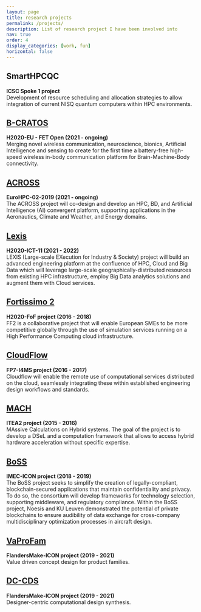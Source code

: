 ```yaml
---
layout: page
title: research projects
permalink: /projects/
description: List of research project I have been involved into
nav: true
order: 4
display_categories: [work, fun]
horizontal: false
---
```

## SmartHPCQC
**ICSC Spoke 1 project**  
Development of resource scheduling and allocation strategies to allow integration of current NISQ quantum computers within HPC environments.

## [B-CRATOS](https://www.b-cratos.eu)
**H2020-EU - FET Open (2021 - ongoing)**  
Merging novel wireless communication, neuroscience, bionics, Artificial Intelligence and sensing to create for the first time a battery-free high-speed wireless in-body communication platform for Brain-Machine-Body connectivity.

## [ACROSS](https://www.acrossproject.eu)
**EuroHPC-02-2019 (2021 - ongoing)**  
The ACROSS project will co-design and develop an HPC, BD, and Artificial Intelligence (AI) convergent platform, supporting applications in the Aeronautics, Climate and Weather, and Energy domains.

## [Lexis](https://cordis.europa.eu/project/id/825532)
**H2020-ICT-11 (2021 - 2022)**  
LEXIS (Large-scale EXecution for Industry & Society) project will build an advanced engineering platform at the confluence of HPC, Cloud and Big Data which will leverage large-scale geographically-distributed resources from existing HPC infrastructure, employ Big Data analytics solutions and augment them with Cloud services.

## [Fortissimo 2](https://www.fortissimo-project.eu/)
**H2020-FoF project (2016 - 2018)**  
FF2 is a collaborative project that will enable European SMEs to be more competitive globally through the use of simulation services running on a High Performance Computing cloud infrastructure.

## [CloudFlow](http://www.eu-cloudflow.eu/)
**FP7-I4MS project (2016 - 2017)**  
Cloudflow will enable the remote use of computational services distributed on the cloud, seamlessly integrating these within established engineering design workflows and standards.

## [MACH](https://itea3.org/project/mach.html)
**ITEA2 project (2015 - 2016)**  
MAssive Calculations on Hybrid systems. The goal of the project is to develop a DSeL and a computation framework that allows to access hybrid hardware acceleration without specific expertise.

## [BoSS](https://www.imec-int.com/en/what-we-offer/research-portfolio/boss)
**IMEC-ICON project (2018 - 2019)**  
The BoSS project seeks to simplify the creation of legally-compliant, blockchain-secured applications that maintain confidentiality and privacy. To do so, the consortium will develop frameworks for technology selection, supporting middleware, and regulatory compliance.
Within the BoSS project, Noesis and KU Leuven demonstrated the potential of private blockchains to ensure audibility of data exchange for cross-company multidisciplinary optimization processes in aircraft design.

## [VaProFam](https://researchportal.be/en/project/value-driven-concept-design-mechatronic-product-families)
**FlandersMake-ICON project (2019 - 2021)**  
Value driven concept design for product families.

## [DC-CDS](https://researchportal.be/en/project/designer-centric-computational-design-synthesis)
**FlandersMake-ICON project (2019 - 2021)**  
Designer-centric computational design synthesis.

